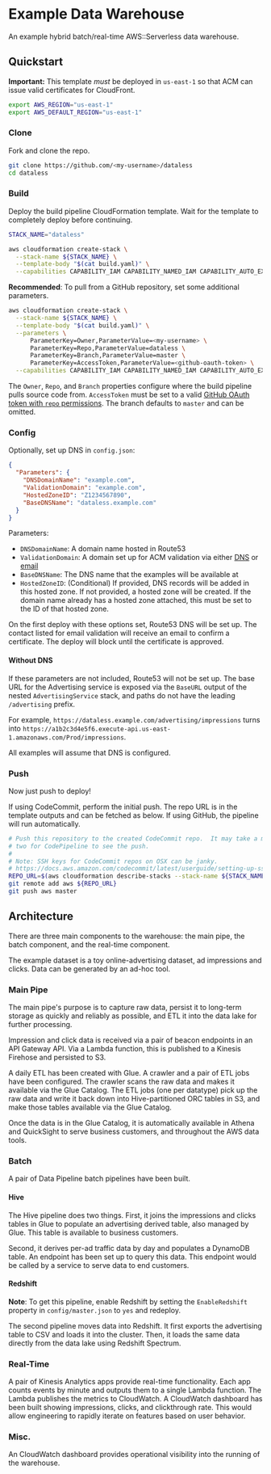 Example Data Warehouse
===

An example hybrid batch/real-time AWS::Serverless data warehouse.

Quickstart
---

**Important:** This template *must* be deployed in `us-east-1` so that ACM
can issue valid certificates for CloudFront.

```bash
export AWS_REGION="us-east-1"
export AWS_DEFAULT_REGION="us-east-1"
```

### Clone

Fork and clone the repo.

```bash
git clone https://github.com/<my-username>/dataless
cd dataless
```

### Build

Deploy the build pipeline CloudFormation template.  Wait for the template to completely deploy before continuing.

```bash
STACK_NAME="dataless"

aws cloudformation create-stack \
  --stack-name ${STACK_NAME} \
  --template-body "$(cat build.yaml)" \
  --capabilities CAPABILITY_IAM CAPABILITY_NAMED_IAM CAPABILITY_AUTO_EXPAND
```

**Recommended**: To pull from a GitHub repository, set some additional parameters.

```bash
aws cloudformation create-stack \
  --stack-name ${STACK_NAME} \
  --template-body "$(cat build.yaml)" \
  --parameters \
      ParameterKey=Owner,ParameterValue=<my-username> \
      ParameterKey=Repo,ParameterValue=dataless \
      ParameterKey=Branch,ParameterValue=master \
      ParameterKey=AccessToken,ParameterValue=<github-oauth-token> \
  --capabilities CAPABILITY_IAM CAPABILITY_NAMED_IAM CAPABILITY_AUTO_EXPAND
```

The `Owner`, `Repo`, and `Branch` properties configure where the build pipeline pulls source code from.  `AccessToken` must be set to a valid [GitHub OAuth token with `repo` permissions](https://docs.aws.amazon.com/codepipeline/latest/userguide/GitHub-authentication.html).  The branch defaults to `master` and can be omitted.


### Config

Optionally, set up DNS in `config.json`:

```json
{
  "Parameters": {
    "DNSDomainName": "example.com",
    "ValidationDomain": "example.com",
    "HostedZoneID": "Z1234567890",
    "BaseDNSName": "dataless.example.com"
  }
}
```

Parameters:

* `DNSDomainName`: A domain name hosted in Route53
* `ValidationDomain`: A domain set up for ACM validation via either [DNS](https://docs.aws.amazon.com/acm/latest/userguide/gs-acm-validate-dns.html) or [email](https://docs.aws.amazon.com/acm/latest/userguide/gs-acm-validate-email.html)
* `BaseDNSName`: The DNS name that the examples will be available at
* `HostedZoneID`: (Conditional) If provided, DNS records will be added in this hosted zone.  If not provided, a hosted zone will be created.  If the domain name already has a hosted zone attached, this must be set to the ID of that hosted zone.

On the first deploy with these options set, Route53 DNS will be set up.  The
contact listed for email validation will receive an email to confirm a
certificate.  The deploy will block until the certificate is approved.

#### Without DNS

If these parameters are not included, Route53 will not be set up.  The base URL
for the Advertising service is exposed via the `BaseURL` output of the nested
`AdvertisingService` stack, and paths do not have the leading `/advertising`
prefix.

For example, `https://dataless.example.com/advertising/impressions` turns into
`https://a1b2c3d4e5f6.execute-api.us-east-1.amazonaws.com/Prod/impressions`.

All examples will assume that DNS is configured.

### Push

Now just push to deploy!

If using CodeCommit, perform the initial push.  The repo URL is in the template
outputs and can be fetched as below.  If using GitHub, the pipeline will run
automatically.

```bash
# Push this repository to the created CodeCommit repo.  It may take a minute or
# two for CodePipeline to see the push.
#
# Note: SSH keys for CodeCommit repos on OSX can be janky.
# https://docs.aws.amazon.com/codecommit/latest/userguide/setting-up-ssh-unixes.html
REPO_URL=$(aws cloudformation describe-stacks --stack-name ${STACK_NAME} --query "Stacks[0].Outputs[0].OutputValue" --output text)
git remote add aws ${REPO_URL}
git push aws master
```

Architecture
---

There are three main components to the warehouse: the main pipe, the batch
component, and the real-time component.

The example dataset is a toy online-advertising dataset, ad impressions and
clicks.  Data can be generated by an ad-hoc tool.

### Main Pipe

The main pipe's purpose is to capture raw data, persist it to long-term storage
as quickly and reliably as possible, and ETL it into the data lake for further
processing.

Impression and click data is received via a pair of beacon endpoints in an API
Gateway API.  Via a Lambda function, this is published to a Kinesis Firehose and
persisted to S3.

A daily ETL has been created with Glue.  A crawler and a pair of ETL jobs have
been configured.  The crawler scans the raw data and makes it available via the
Glue Catalog.  The ETL jobs (one per datatype) pick up the raw data and write it
back down into Hive-partitioned ORC tables in S3, and make those tables
available via the Glue Catalog.

Once the data is in the Glue Catalog, it is automatically available in Athena
and QuickSight to serve business customers, and throughout the AWS data tools.

### Batch

A pair of Data Pipeline batch pipelines have been built.

#### Hive

The Hive pipeline does two things.  First, it joins the impressions and clicks
tables in Glue to populate an advertising derived table, also managed by Glue.
This table is available to business customers.

Second, it derives per-ad traffic data by day and populates a DynamoDB table.
An endpoint has been set up to query this data.  This endpoint would be called
by a service to serve data to end customers.

#### Redshift

**Note**: To get this pipeline, enable Redshift by setting the `EnableRedshift`
property in `config/master.json` to `yes` and redeploy.

The second pipeline moves data into Redshift.  It first exports the advertising
table to CSV and loads it into the cluster.  Then, it loads the same data
directly from the data lake using Redshift Spectrum.

### Real-Time

A pair of Kinesis Analytics apps provide real-time functionality.  Each app
counts events by minute and outputs them to a single Lambda function.  The
Lambda publishes the metrics to CloudWatch.  A CloudWatch dashboard has been
built showing impressions, clicks, and clickthrough rate.  This would allow
engineering to rapidly iterate on features based on user behavior.

### Misc.

An CloudWatch dashboard provides operational visibility into the running of the
warehouse.
